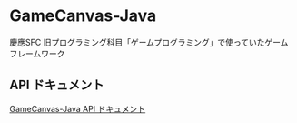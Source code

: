 # GameCanvas-Java
慶應SFC 旧プログラミング科目「ゲームプログラミング」で使っていたゲームフレームワーク

## API ドキュメント
[GameCanvas-Java API ドキュメント](https://sfc-sdp.github.io/GameCanvas-Java/)
